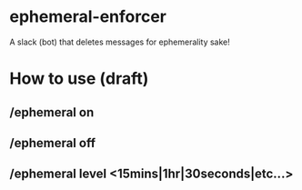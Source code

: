 # ephemeral-enforcer
A slack (bot) that deletes messages for ephemerality sake!

# How to use (draft)

## /ephemeral on

## /ephemeral off

## /ephemeral level \<15mins|1hr|30seconds|etc...\>
